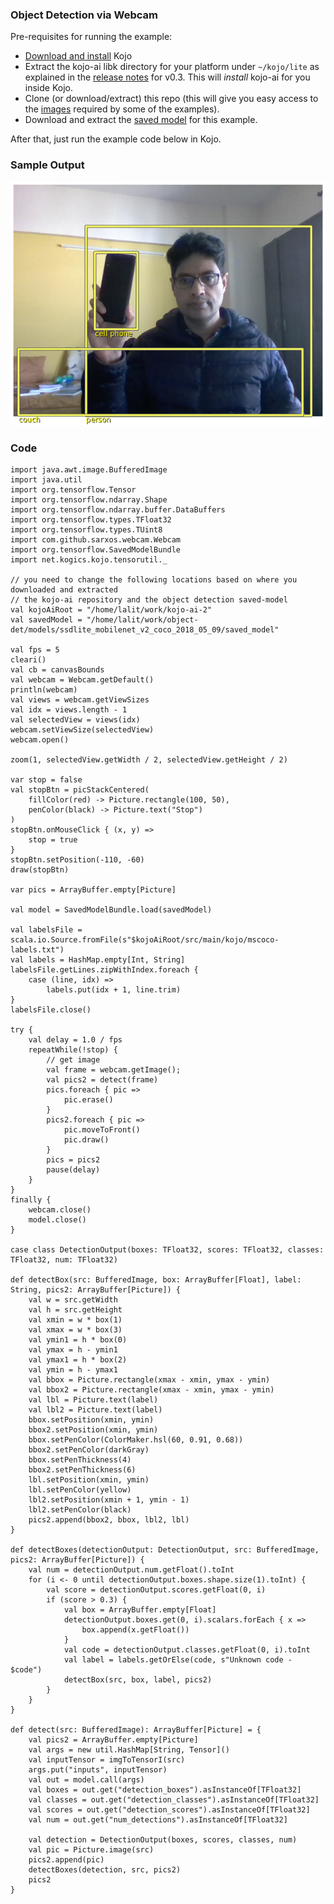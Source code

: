 ### Object Detection via Webcam

Pre-requisites for running the example:
* [Download and install](https://www.kogics.net/kojo-download) Kojo
* Extract the kojo-ai libk directory for your platform under `~/kojo/lite` as explained in the [release notes](https://github.com/litan/kojo-ai-2/releases/tag/v0.3) for v0.3. This will *install* kojo-ai for you inside Kojo.
* Clone (or download/extract) this repo (this will give you easy access to the [images](../images) required by some of the examples).
* Download and extract the [saved model](https://github.com/litan/kojo-ai-2/releases/download/v0.2/object_detection_saved_model.zip) for this example.

After that, just run the example code below in Kojo.

### Sample Output

![webcam-od.png](webcam-od.png)

### Code

```
import java.awt.image.BufferedImage
import java.util
import org.tensorflow.Tensor
import org.tensorflow.ndarray.Shape
import org.tensorflow.ndarray.buffer.DataBuffers
import org.tensorflow.types.TFloat32
import org.tensorflow.types.TUint8
import com.github.sarxos.webcam.Webcam
import org.tensorflow.SavedModelBundle
import net.kogics.kojo.tensorutil._

// you need to change the following locations based on where you downloaded and extracted
// the kojo-ai repository and the object detection saved-model
val kojoAiRoot = "/home/lalit/work/kojo-ai-2"
val savedModel = "/home/lalit/work/object-det/models/ssdlite_mobilenet_v2_coco_2018_05_09/saved_model"

val fps = 5
cleari()
val cb = canvasBounds
val webcam = Webcam.getDefault()
println(webcam)
val views = webcam.getViewSizes
val idx = views.length - 1
val selectedView = views(idx)
webcam.setViewSize(selectedView)
webcam.open()

zoom(1, selectedView.getWidth / 2, selectedView.getHeight / 2)

var stop = false
val stopBtn = picStackCentered(
    fillColor(red) -> Picture.rectangle(100, 50),
    penColor(black) -> Picture.text("Stop")
)
stopBtn.onMouseClick { (x, y) =>
    stop = true
}
stopBtn.setPosition(-110, -60)
draw(stopBtn)

var pics = ArrayBuffer.empty[Picture]

val model = SavedModelBundle.load(savedModel)

val labelsFile = scala.io.Source.fromFile(s"$kojoAiRoot/src/main/kojo/mscoco-labels.txt")
val labels = HashMap.empty[Int, String]
labelsFile.getLines.zipWithIndex.foreach {
    case (line, idx) =>
        labels.put(idx + 1, line.trim)
}
labelsFile.close()

try {
    val delay = 1.0 / fps
    repeatWhile(!stop) {
        // get image
        val frame = webcam.getImage();
        val pics2 = detect(frame)
        pics.foreach { pic =>
            pic.erase()
        }
        pics2.foreach { pic =>
            pic.moveToFront()
            pic.draw()
        }
        pics = pics2
        pause(delay)
    }
}
finally {
    webcam.close()
    model.close()
}

case class DetectionOutput(boxes: TFloat32, scores: TFloat32, classes: TFloat32, num: TFloat32)

def detectBox(src: BufferedImage, box: ArrayBuffer[Float], label: String, pics2: ArrayBuffer[Picture]) {
    val w = src.getWidth
    val h = src.getHeight
    val xmin = w * box(1)
    val xmax = w * box(3)
    val ymin1 = h * box(0)
    val ymax = h - ymin1
    val ymax1 = h * box(2)
    val ymin = h - ymax1
    val bbox = Picture.rectangle(xmax - xmin, ymax - ymin)
    val bbox2 = Picture.rectangle(xmax - xmin, ymax - ymin)
    val lbl = Picture.text(label)
    val lbl2 = Picture.text(label)
    bbox.setPosition(xmin, ymin)
    bbox2.setPosition(xmin, ymin)
    bbox.setPenColor(ColorMaker.hsl(60, 0.91, 0.68))
    bbox2.setPenColor(darkGray)
    bbox.setPenThickness(4)
    bbox2.setPenThickness(6)
    lbl.setPosition(xmin, ymin)
    lbl.setPenColor(yellow)
    lbl2.setPosition(xmin + 1, ymin - 1)
    lbl2.setPenColor(black)
    pics2.append(bbox2, bbox, lbl2, lbl)
}

def detectBoxes(detectionOutput: DetectionOutput, src: BufferedImage, pics2: ArrayBuffer[Picture]) {
    val num = detectionOutput.num.getFloat().toInt
    for (i <- 0 until detectionOutput.boxes.shape.size(1).toInt) {
        val score = detectionOutput.scores.getFloat(0, i)
        if (score > 0.3) {
            val box = ArrayBuffer.empty[Float]
            detectionOutput.boxes.get(0, i).scalars.forEach { x =>
                box.append(x.getFloat())
            }
            val code = detectionOutput.classes.getFloat(0, i).toInt
            val label = labels.getOrElse(code, s"Unknown code - $code")
            detectBox(src, box, label, pics2)
        }
    }
}

def detect(src: BufferedImage): ArrayBuffer[Picture] = {
    val pics2 = ArrayBuffer.empty[Picture]
    val args = new util.HashMap[String, Tensor]()
    val inputTensor = imgToTensorI(src)
    args.put("inputs", inputTensor)
    val out = model.call(args)
    val boxes = out.get("detection_boxes").asInstanceOf[TFloat32]
    val classes = out.get("detection_classes").asInstanceOf[TFloat32]
    val scores = out.get("detection_scores").asInstanceOf[TFloat32]
    val num = out.get("num_detections").asInstanceOf[TFloat32]

    val detection = DetectionOutput(boxes, scores, classes, num)
    val pic = Picture.image(src)
    pics2.append(pic)
    detectBoxes(detection, src, pics2)
    pics2
}
```
